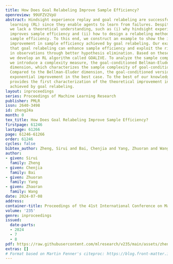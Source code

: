 ```yaml
---
title: How Does Goal Relabeling Improve Sample Efficiency?
openreview: 99UFZV2VpU
abstract: Hindsight experience replay and goal relabeling are successful in reinforcement
  learning (RL) since they enable agents to learn from failures. Despite their successes,
  we lack a theoretical understanding, such as (i) why hindsight experience replay
  improves sample efficiency and (ii) how to design a relabeling method that achieves
  sample efficiency. To this end, we construct an example to show the information-theoretical
  improvement in sample efficiency achieved by goal relabeling. Our example reveals
  that goal relabeling can enhance sample efficiency and exploit the rich information
  in observations through better hypothesis elimination. Based on these insights,
  we develop an RL algorithm called GOALIVE. To analyze the sample complexity of GOALIVE,
  we introduce a complexity measure, the goal-conditioned Bellman-Eluder (GOAL-BE)
  dimension, which characterizes the sample complexity of goal-conditioned RL problems.
  Compared to the Bellman-Eluder dimension, the goal-conditioned version offers an
  exponential improvement in the best case. To the best of our knowledge, our work
  provides the first characterization of the theoretical improvement in sample efficiency
  achieved by goal relabeling.
layout: inproceedings
series: Proceedings of Machine Learning Research
publisher: PMLR
issn: 2640-3498
id: zheng24a
month: 0
tex_title: How Does Goal Relabeling Improve Sample Efficiency?
firstpage: 61246
lastpage: 61266
page: 61246-61266
order: 61246
cycles: false
bibtex_author: Zheng, Sirui and Bai, Chenjia and Yang, Zhuoran and Wang, Zhaoran
author:
- given: Sirui
  family: Zheng
- given: Chenjia
  family: Bai
- given: Zhuoran
  family: Yang
- given: Zhaoran
  family: Wang
date: 2024-07-08
address:
container-title: Proceedings of the 41st International Conference on Machine Learning
volume: '235'
genre: inproceedings
issued:
  date-parts:
  - 2024
  - 7
  - 8
pdf: https://raw.githubusercontent.com/mlresearch/v235/main/assets/zheng24a/zheng24a.pdf
extras: []
# Format based on Martin Fenner's citeproc: https://blog.front-matter.io/posts/citeproc-yaml-for-bibliographies/
---
```

